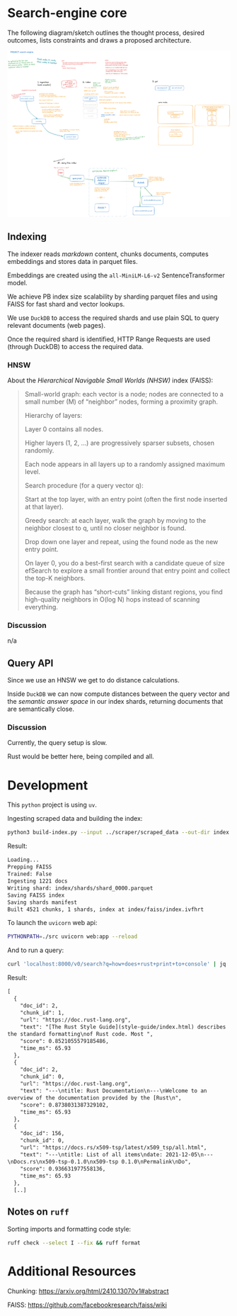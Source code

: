 # Search-engine core

The following diagram/sketch outlines the thought process, desired outcomes, lists constraints and draws a proposed architecture.

![search-engine](./search-engine.png)


## Indexing

The indexer reads _markdown_ content, chunks documents, computes embeddings and stores data in parquet files.

Embeddings are created using the `all-MiniLM-L6-v2` SentenceTransformer model.

We achieve PB index size scalability by sharding parquet files and using FAISS for fast shard and vector lookups.

We use `DuckDB` to access the required shards and use plain SQL to query relevant documents (web pages).

Once the required shard is identified, HTTP Range Requests are used (through DuckDB) to access the required data.

### HNSW

About the _Hierarchical Navigable Small Worlds (NHSW)_ index (FAISS):

> Small-world graph: each vector is a node; nodes are connected to a small number (M) of “neighbor” nodes, forming a proximity graph.
>
> Hierarchy of layers:
>
> Layer 0 contains all nodes.
> 
> Higher layers (1, 2, …) are progressively sparser subsets, chosen randomly.
> 
> Each node appears in all layers up to a randomly assigned maximum level.
> 
> Search procedure (for a query vector q):
> 
> Start at the top layer, with an entry point (often the first node inserted at that layer).
> 
> Greedy search: at each layer, walk the graph by moving to the neighbor closest to q, until no closer neighbor is found.
> 
> Drop down one layer and repeat, using the found node as the new entry point.
> 
> On layer 0, you do a best-first search with a candidate queue of size efSearch to explore a small frontier around that entry point and collect the top-K neighbors.
> 
> Because the graph has “short-cuts” linking distant regions, you find high-quality neighbors in O(log N) hops instead of scanning everything.

### Discussion

n/a


## Query API

Since we use an HNSW we get to do distance calculations.

Inside `DuckDB` we can now compute distances between the query vector and the _semantic answer space_ in our index shards,
returning documents that are semantically close.

### Discussion

Currently, the query setup is slow.

Rust would be better here, being compiled and all.

# Development

This `python` project is using `uv`.

Ingesting scraped data and building the index:

```bash
python3 build-index.py --input ../scraper/scraped_data --out-dir index
```

Result:

```
Loading...
Prepping FAISS
Trained: False
Ingesting 1221 docs
Writing shard: index/shards/shard_0000.parquet
Saving FAISS index
Saving shards manifest
Built 4521 chunks, 1 shards, index at index/faiss/index.ivfhrt
```

To launch the `uvicorn` web api:

```bash
PYTHONPATH=./src uvicorn web:app --reload
```

And to run a query:

```bash
curl 'localhost:8000/v0/search?q=how+does+rust+print+to+console' | jq
```

Result:

```
[
  {
    "doc_id": 2,
    "chunk_id": 1,
    "url": "https://doc.rust-lang.org",
    "text": "[The Rust Style Guide](style-guide/index.html) describes the standard formatting\nof Rust code. Most ",
    "score": 0.8521055579185486,
    "time_ms": 65.93
  },
  {
    "doc_id": 2,
    "chunk_id": 0,
    "url": "https://doc.rust-lang.org",
    "text": "---\ntitle: Rust Documentation\n---\nWelcome to an overview of the documentation provided by the [Rust\n",
    "score": 0.8738031387329102,
    "time_ms": 65.93
  },
  {
    "doc_id": 156,
    "chunk_id": 0,
    "url": "https://docs.rs/x509-tsp/latest/x509_tsp/all.html",
    "text": "---\ntitle: List of all items\ndate: 2021-12-05\n---\nDocs.rs\nx509-tsp-0.1.0\nx509-tsp 0.1.0\nPermalink\nDo",
    "score": 0.936631977558136,
    "time_ms": 65.93
  },
  [..]
```

## Notes on `ruff`

Sorting imports and formatting code style:

```bash
ruff check --select I --fix && ruff format
```

# Additional Resources

Chunking: https://arxiv.org/html/2410.13070v1#abstract

FAISS: https://github.com/facebookresearch/faiss/wiki
